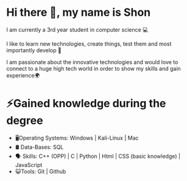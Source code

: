 # Hi there 👋, my name is Shon

I am currently a 3rd year student in computer science 💻

I like to learn new technologies, create things, test them and most importantly develop 🔨

I am passionate about the innovative technologies and would love to connect to a huge high tech world in order to show my skills and gain experience🌍

# ⚡Gained knowledge during the degree 

- 🖥Operating Systems: Windows | Kali-Linux | Mac
- 🛢️ Data-Bases: SQL
- 🗣 Skills: C++ (OPP)  |  C  | Python  | Html  | CSS (basic knowledge)  | JavaScript
- 😺Tools: Git | Github
